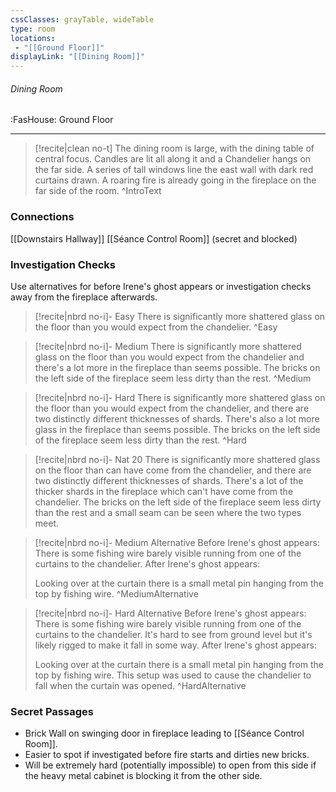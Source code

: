 ```yaml
---
cssClasses: grayTable, wideTable
type: room
locations:
 - "[[Ground Floor]]"
displayLink: "[[Dining Room]]"
---
```

###### Dining Room
<span class="sub2">:FasHouse: Ground Floor</span>

---

> [!recite|clean no-t]
>	The dining room is large, with the dining table of central focus. Candles are lit all along it and a Chandelier hangs on the far side. A series of tall windows line the east wall with dark red curtains drawn. A roaring fire is already going in the fireplace on the far side of the room.
>^IntroText
	
### Connections
[[Downstairs Hallway]]
[[Séance Control Room]] (secret and blocked)

### Investigation Checks

Use alternatives for before Irene's ghost appears or investigation checks away from the fireplace afterwards.

> [!recite|nbrd no-i]- Easy
>	There is significantly more shattered glass on the floor than you would expect from the chandelier.
>^Easy

> [!recite|nbrd no-i]- Medium
>	There is significantly more shattered glass on the floor than you would expect from the chandelier and there's a lot more in the fireplace than seems possible. The bricks on the left side of the fireplace seem less dirty than the rest.
>^Medium

> [!recite|nbrd no-i]- Hard
>	There is significantly more shattered glass on the floor than you would expect from the chandelier, and there are two distinctly different thicknesses of shards. There's also a lot more glass in the fireplace than seems possible. The bricks on the left side of the fireplace seem less dirty than the rest.
>^Hard

> [!recite|nbrd no-i]- Nat 20
>	There is significantly more shattered glass on the floor than can have come from the chandelier, and there are two distinctly different thicknesses of shards. There's a lot of the thicker shards in the fireplace which can't have come from the chandelier. The bricks on the left side of the fireplace seem less dirty than the rest and a small seam can be seen where the two types meet. 

> [!recite|nbrd no-i]- Medium Alternative
> Before Irene's ghost appears:
>	There is some fishing wire barely visible running from one of the curtains to the chandelier. 
> After Irene's ghost appears:
> 
>	Looking over at the curtain there is a small metal pin hanging from the top by fishing wire.
>^MediumAlternative

> [!recite|nbrd no-i]- Hard Alternative
> Before Irene's ghost appears:
>	There is some fishing wire barely visible running from one of the curtains to the chandelier. It's hard to see from ground level but it's likely rigged to make it fall in some way.
> After Irene's ghost appears:
> 
>	Looking over at the curtain there is a small metal pin hanging from the top by fishing wire. This setup was used to cause the chandelier to fall when the curtain was opened.
>^HardAlternative

### Secret Passages
- Brick Wall on swinging door in fireplace leading to ⁠[[Séance Control Room]].
- Easier to spot if investigated before fire starts and dirties new bricks.
- Will be extremely hard (potentially impossible) to open from this side if the heavy metal cabinet is blocking it from the other side.

